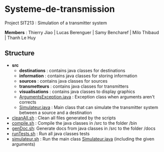 # Systeme-de-transmission
Project SIT213 : Simulation of a transmitter system

**Members** : Thierry Jiao | Lucas Berenguer | Samy Bencharef | Milo Thibaud | Thanh Le Huy


## Structure
- **src**
    - **destinations** : contains java classes for destinations
    - **information** : contains java classes for storing information
    - **sources** : contains java classes for sources
    - **transmetteurs** : contains java classes for transmitters
    - **visualisations** : contains java classes to display graphics
    - [ArgumentsException.java](src/ArgumentsException.java) : Exception class when arguments aren't corrects
    - [Simulateur.java](src/Simulateur.java) : Main class that can simulate the transmitter system between a source and a destination
- [cleanAll.sh](cleanAll.sh) : Clean all files generated by the scripts
- [compile.sh](compile.sh) : Compile the java classes in /src to the folder /bin
- [genDoc.sh](genDoc.sh): Generate docs from java classes in /src to the folder /docs 
- [runTests.sh](runTests.sh) : Run all java classes tests
- [simulateur.sh](simulateur.sh) : Run the main class [Simulateur.java](src/Simulateur.java) (including the given arguments)